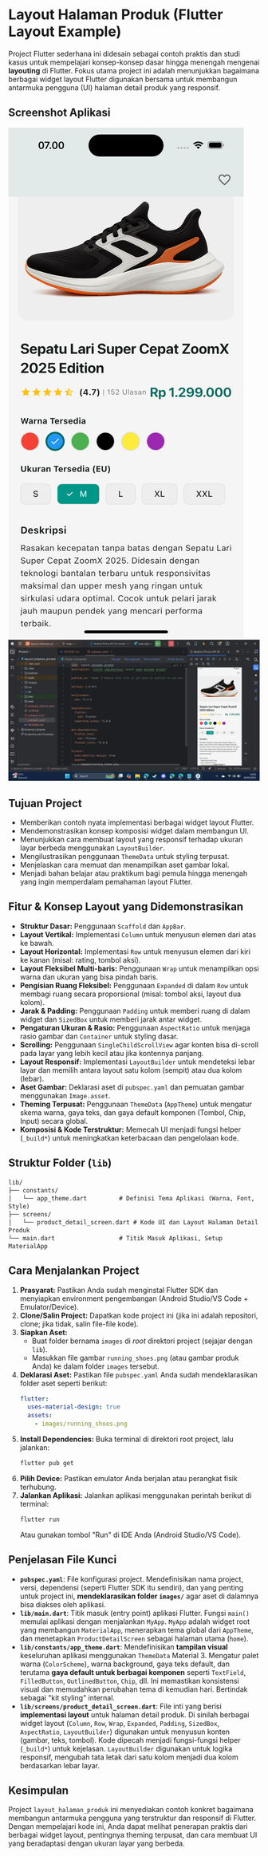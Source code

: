 # Layout Halaman Produk (Flutter Layout Example)

Project Flutter sederhana ini didesain sebagai contoh praktis dan studi kasus untuk mempelajari konsep-konsep dasar hingga menengah mengenai **layouting** di Flutter. Fokus utama project ini adalah menunjukkan bagaimana berbagai widget layout Flutter digunakan bersama untuk membangun antarmuka pengguna (UI) halaman detail produk yang responsif.

## Screenshot Aplikasi

![Screenshot Aplikasi](images/screen_shots.png)
![Screenshot Run Aplikasi](images/screenshot.png)

## Tujuan Project

* Memberikan contoh nyata implementasi berbagai widget layout Flutter.
* Mendemonstrasikan konsep komposisi widget dalam membangun UI.
* Menunjukkan cara membuat layout yang responsif terhadap ukuran layar berbeda menggunakan `LayoutBuilder`.
* Mengilustrasikan penggunaan `ThemeData` untuk styling terpusat.
* Menjelaskan cara memuat dan menampilkan aset gambar lokal.
* Menjadi bahan belajar atau praktikum bagi pemula hingga menengah yang ingin memperdalam pemahaman layout Flutter.

## Fitur & Konsep Layout yang Didemonstrasikan

* **Struktur Dasar:** Penggunaan `Scaffold` dan `AppBar`.
* **Layout Vertikal:** Implementasi `Column` untuk menyusun elemen dari atas ke bawah.
* **Layout Horizontal:** Implementasi `Row` untuk menyusun elemen dari kiri ke kanan (misal: rating, tombol aksi).
* **Layout Fleksibel Multi-baris:** Penggunaan `Wrap` untuk menampilkan opsi warna dan ukuran yang bisa pindah baris.
* **Pengisian Ruang Fleksibel:** Penggunaan `Expanded` di dalam `Row` untuk membagi ruang secara proporsional (misal: tombol aksi, layout dua kolom).
* **Jarak & Padding:** Penggunaan `Padding` untuk memberi ruang di dalam widget dan `SizedBox` untuk memberi jarak antar widget.
* **Pengaturan Ukuran & Rasio:** Penggunaan `AspectRatio` untuk menjaga rasio gambar dan `Container` untuk styling dasar.
* **Scrolling:** Penggunaan `SingleChildScrollView` agar konten bisa di-scroll pada layar yang lebih kecil atau jika kontennya panjang.
* **Layout Responsif:** Implementasi `LayoutBuilder` untuk mendeteksi lebar layar dan memilih antara layout satu kolom (sempit) atau dua kolom (lebar).
* **Aset Gambar:** Deklarasi aset di `pubspec.yaml` dan pemuatan gambar menggunakan `Image.asset`.
* **Theming Terpusat:** Penggunaan `ThemeData` (`AppTheme`) untuk mengatur skema warna, gaya teks, dan gaya default komponen (Tombol, Chip, Input) secara global.
* **Komposisi & Kode Terstruktur:** Memecah UI menjadi fungsi helper (`_build*`) untuk meningkatkan keterbacaan dan pengelolaan kode.

## Struktur Folder (`lib`)

```
lib/
├── constants/
│   └── app_theme.dart         # Definisi Tema Aplikasi (Warna, Font, Style)
├── screens/
│   └── product_detail_screen.dart # Kode UI dan Layout Halaman Detail Produk
└── main.dart                  # Titik Masuk Aplikasi, Setup MaterialApp
```

## Cara Menjalankan Project

1.  **Prasyarat:** Pastikan Anda sudah menginstal Flutter SDK dan menyiapkan environment pengembangan (Android Studio/VS Code + Emulator/Device).
2.  **Clone/Salin Project:** Dapatkan kode project ini (jika ini adalah repositori, clone; jika tidak, salin file-file kode).
3.  **Siapkan Aset:**
    * Buat folder bernama `images` di *root* direktori project (sejajar dengan `lib`).
    * Masukkan file gambar `running_shoes.png` (atau gambar produk Anda) ke dalam folder `images` tersebut.
4.  **Deklarasi Aset:** Pastikan file `pubspec.yaml` Anda sudah mendeklarasikan folder aset seperti berikut:
    ```yaml
    flutter:
      uses-material-design: true
      assets:
        - images/running_shoes.png
    ```
5.  **Install Dependencies:** Buka terminal di direktori root project, lalu jalankan:
    ```bash
    flutter pub get
    ```
6.  **Pilih Device:** Pastikan emulator Anda berjalan atau perangkat fisik terhubung.
7.  **Jalankan Aplikasi:** Jalankan aplikasi menggunakan perintah berikut di terminal:
    ```bash
    flutter run
    ```
    Atau gunakan tombol "Run" di IDE Anda (Android Studio/VS Code).

## Penjelasan File Kunci

* **`pubspec.yaml`**: File konfigurasi project. Mendefinisikan nama project, versi, dependensi (seperti Flutter SDK itu sendiri), dan yang penting untuk project ini, **mendeklarasikan folder `images/`** agar aset di dalamnya bisa diakses oleh aplikasi.
* **`lib/main.dart`**: Titik masuk (entry point) aplikasi Flutter. Fungsi `main()` memulai aplikasi dengan menjalankan `MyApp`. `MyApp` adalah widget root yang membangun `MaterialApp`, menerapkan tema global dari `AppTheme`, dan menetapkan `ProductDetailScreen` sebagai halaman utama (`home`).
* **`lib/constants/app_theme.dart`**: Mendefinisikan **tampilan visual** keseluruhan aplikasi menggunakan `ThemeData` Material 3. Mengatur palet warna (`ColorScheme`), warna background, gaya teks default, dan terutama **gaya default untuk berbagai komponen** seperti `TextField`, `FilledButton`, `OutlinedButton`, `Chip`, dll. Ini memastikan konsistensi visual dan memudahkan perubahan tema di kemudian hari. Bertindak sebagai "kit styling" internal.
* **`lib/screens/product_detail_screen.dart`**: File inti yang berisi **implementasi layout** untuk halaman detail produk. Di sinilah berbagai widget layout (`Column`, `Row`, `Wrap`, `Expanded`, `Padding`, `SizedBox`, `AspectRatio`, `LayoutBuilder`) digunakan untuk menyusun konten (gambar, teks, tombol). Kode dipecah menjadi fungsi-fungsi helper (`_build*`) untuk kejelasan. `LayoutBuilder` digunakan untuk logika responsif, mengubah tata letak dari satu kolom menjadi dua kolom berdasarkan lebar layar.

## Kesimpulan

Project `layout_halaman_produk` ini menyediakan contoh konkret bagaimana membangun antarmuka pengguna yang terstruktur dan responsif di Flutter. Dengan mempelajari kode ini, Anda dapat melihat penerapan praktis dari berbagai widget layout, pentingnya theming terpusat, dan cara membuat UI yang beradaptasi dengan ukuran layar yang berbeda.